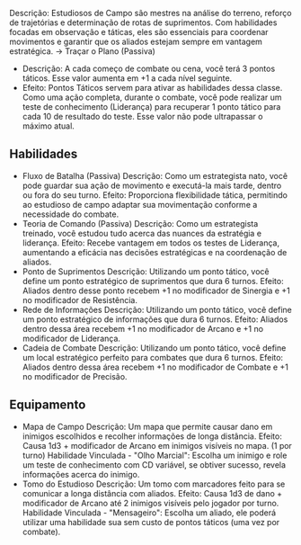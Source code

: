 Descrição:
Estudiosos de Campo são mestres na análise do terreno, reforço de trajetórias e determinação de rotas de suprimentos. Com habilidades focadas em observação e táticas, eles são essenciais para coordenar movimentos e garantir que os aliados estejam sempre em vantagem estratégica.
-> Traçar o Plano (Passiva)
- Descrição: A cada começo de combate ou cena, você terá 3 pontos táticos. Esse valor aumenta em +1 a cada nível seguinte.
- Efeito: Pontos Táticos servem para ativar as habilidades dessa classe. Como uma ação completa, durante o combate, você pode realizar um teste de conhecimento (Liderança) para recuperar 1 ponto tático para cada 10 de resultado do teste. Esse valor não pode ultrapassar o máximo atual.
## Habilidades
- Fluxo de Batalha (Passiva)
	Descrição: Como um estrategista nato, você pode guardar sua ação de movimento e executá-la mais tarde, dentro ou fora do seu turno.
	Efeito: Proporciona flexibilidade tática, permitindo ao estudioso de campo adaptar sua movimentação conforme a necessidade do combate.
- Teoria de Comando (Passiva)
	Descrição: Como um estrategista treinado, você estudou tudo acerca das nuances da estratégia e liderança.
	Efeito: Recebe vantagem em todos os testes de Liderança, aumentando a eficácia nas decisões estratégicas e na coordenação de aliados.
- Ponto de Suprimentos
	Descrição: Utilizando um ponto tático, você define um ponto estratégico de suprimentos que dura 6 turnos.
	Efeito: Aliados dentro desse ponto recebem +1 no modificador de Sinergia e +1 no modificador de Resistência.
- Rede de Informações
	Descrição: Utilizando um ponto tático, você define um ponto estratégico de informações que dura 6 turnos.
	Efeito: Aliados dentro dessa área recebem +1 no modificador de Arcano e +1 no modificador de Liderança.
- Cadeia de Combate
	Descrição: Utilizando um ponto tático, você define um local estratégico perfeito para combates que dura 6 turnos.
	Efeito: Aliados dentro dessa área recebem +1 no modificador de Combate e +1 no modificador de Precisão.
## Equipamento
- Mapa de Campo
	Descrição: Um mapa que permite causar dano em inimigos escolhidos e recolher informações de longa distância.
	Efeito: Causa 1d3 + modificador de Arcano em inimigos visíveis no mapa. (1 por turno)
	Habilidade Vinculada - "Olho Marcial": Escolha um inimigo e role um teste de conhecimento com CD variável, se obtiver sucesso, revela informações acerca do inimigo.
- Tomo do Estudioso
	Descrição: Um tomo com marcadores feito para se comunicar a longa distância com aliados.
	Efeito: Causa 1d3 de dano + modificador de Arcano até 2 inimigos visíveis pelo jogador por turno.
	Habilidade Vinculada - "Mensageiro": Escolha um aliado, ele poderá utilizar uma habilidade sua sem custo de pontos táticos (uma vez por combate).